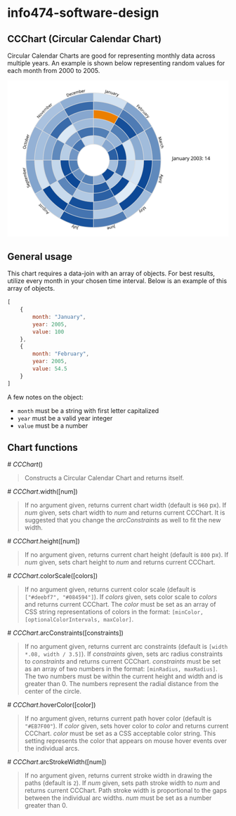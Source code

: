 # info474-software-design

## CCChart (Circular Calendar Chart)
Circular Calendar Charts are good for representing monthly data across multiple years. An example is shown below representing random values for each month from 2000 to 2005.

![Example of CCChart](img/completeExample.png)

## General usage
This chart requires a data-join with an array of objects. For best results, utilize every month in your chosen time interval. Below is an example of this array of objects.

```javascript
[
    {
        month: "January",
        year: 2005,
        value: 100
    },
    {
        month: "February",
        year: 2005,
        value: 54.5
    }
]
```

A few notes on the object:
- `month` must be a string with first letter capitalized
- `year` must be a valid year integer
- `value` must be a number

## Chart functions

\# *CCChart*()
> Constructs a Circular Calendar Chart and returns itself.

\# *CCChart*.width([num])
> If no argument given, returns current chart width (default is `960` px).
> If *num* given, sets chart width to *num* and returns current CCChart. It is suggested that you change the *arcConstraints* as well to fit the new width.

\# *CCChart*.height([num])
> If no argument given, returns current chart height (default is `800` px).
> If *num* given, sets chart height to *num* and returns current CCChart.

\# *CCChart*.colorScale([colors])
> If no argument given, returns current color scale (default is `["#deebf7", "#084594"]`).
> If *colors* given, sets color scale to *colors* and returns current CCChart. The *color* must be set as an array of CSS string representations of colors in the format: `[minColor,[optionalColorIntervals, maxColor]`.

\# *CCChart*.arcConstraints([constraints])
> If no argument given, returns current arc constraints (default is `[width *.08, width / 3.5]`).
> If *constraints* given, sets arc radius constraints to *constraints* and returns current CCChart. *constraints* must be set as an array of two numbers in the format: `[minRadius, maxRadius]`. The two numbers must be within the current height and width and is greater than 0. The numbers represent the radial distance from the center of the circle.

\# *CCChart*.hoverColor([color])
> If no argument given, returns current path hover color (default is `"#EB7F00"`).
> If *color* given, sets hover color to *color* and returns current CCChart. *color* must be set as a CSS acceptable color string. This setting represents the color that appears on mouse hover events over the individual arcs.

\# *CCChart*.arcStrokeWidth([num])
> If no argument given, returns current stroke width in drawing the paths (default is `2`).
> If *num* given, sets path stroke width to *num* and returns current CCChart. Path stroke width is proportional to the gaps between the individual arc widths. *num* must be set as a number greater than 0.